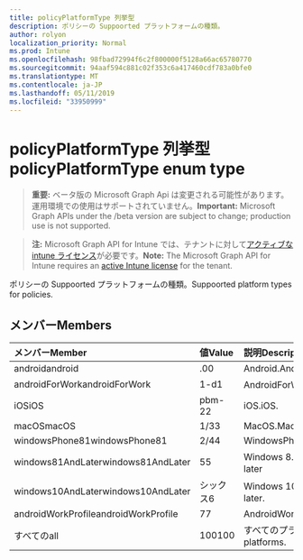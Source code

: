 ```yaml
---
title: policyPlatformType 列挙型
description: ポリシーの Suppoorted プラットフォームの種類。
author: rolyon
localization_priority: Normal
ms.prod: Intune
ms.openlocfilehash: 98fbad72994f6c2f800000f5128a66ac65780770
ms.sourcegitcommit: 94aaf594c881c02f353c6a417460cdf783a0bfe0
ms.translationtype: MT
ms.contentlocale: ja-JP
ms.lasthandoff: 05/11/2019
ms.locfileid: "33950999"
---
```

# <a name="policyplatformtype-enum-type"></a><span data-ttu-id="6e760-103">policyPlatformType 列挙型</span><span class="sxs-lookup"><span data-stu-id="6e760-103">policyPlatformType enum type</span></span>

> <span data-ttu-id="6e760-104">**重要:** ベータ版の Microsoft Graph Api は変更される可能性があります。運用環境での使用はサポートされていません。</span><span class="sxs-lookup"><span data-stu-id="6e760-104">**Important:** Microsoft Graph APIs under the /beta version are subject to change; production use is not supported.</span></span>

> <span data-ttu-id="6e760-105">**注:** Microsoft Graph API for Intune では、テナントに対して[アクティブな intune ライセンス](https://go.microsoft.com/fwlink/?linkid=839381)が必要です。</span><span class="sxs-lookup"><span data-stu-id="6e760-105">**Note:** The Microsoft Graph API for Intune requires an [active Intune license](https://go.microsoft.com/fwlink/?linkid=839381) for the tenant.</span></span>

<span data-ttu-id="6e760-106">ポリシーの Suppoorted プラットフォームの種類。</span><span class="sxs-lookup"><span data-stu-id="6e760-106">Suppoorted platform types for policies.</span></span>

## <a name="members"></a><span data-ttu-id="6e760-107">メンバー</span><span class="sxs-lookup"><span data-stu-id="6e760-107">Members</span></span>
|<span data-ttu-id="6e760-108">メンバー</span><span class="sxs-lookup"><span data-stu-id="6e760-108">Member</span></span>|<span data-ttu-id="6e760-109">値</span><span class="sxs-lookup"><span data-stu-id="6e760-109">Value</span></span>|<span data-ttu-id="6e760-110">説明</span><span class="sxs-lookup"><span data-stu-id="6e760-110">Description</span></span>|
|:---|:---|:---|
|<span data-ttu-id="6e760-111">android</span><span class="sxs-lookup"><span data-stu-id="6e760-111">android</span></span>|<span data-ttu-id="6e760-112">.0</span><span class="sxs-lookup"><span data-stu-id="6e760-112">0</span></span>|<span data-ttu-id="6e760-113">Android.</span><span class="sxs-lookup"><span data-stu-id="6e760-113">Android.</span></span>|
|<span data-ttu-id="6e760-114">androidForWork</span><span class="sxs-lookup"><span data-stu-id="6e760-114">androidForWork</span></span>|<span data-ttu-id="6e760-115">1-d</span><span class="sxs-lookup"><span data-stu-id="6e760-115">1</span></span>|<span data-ttu-id="6e760-116">AndroidForWork。</span><span class="sxs-lookup"><span data-stu-id="6e760-116">AndroidForWork.</span></span>|
|<span data-ttu-id="6e760-117">iOS</span><span class="sxs-lookup"><span data-stu-id="6e760-117">iOS</span></span>|<span data-ttu-id="6e760-118">pbm-2</span><span class="sxs-lookup"><span data-stu-id="6e760-118">2</span></span>|<span data-ttu-id="6e760-119">iOS.</span><span class="sxs-lookup"><span data-stu-id="6e760-119">iOS.</span></span>|
|<span data-ttu-id="6e760-120">macOS</span><span class="sxs-lookup"><span data-stu-id="6e760-120">macOS</span></span>|<span data-ttu-id="6e760-121">1/3</span><span class="sxs-lookup"><span data-stu-id="6e760-121">3</span></span>|<span data-ttu-id="6e760-122">MacOS.</span><span class="sxs-lookup"><span data-stu-id="6e760-122">MacOS.</span></span>|
|<span data-ttu-id="6e760-123">windowsPhone81</span><span class="sxs-lookup"><span data-stu-id="6e760-123">windowsPhone81</span></span>|<span data-ttu-id="6e760-124">2/4</span><span class="sxs-lookup"><span data-stu-id="6e760-124">4</span></span>|<span data-ttu-id="6e760-125">WindowsPhone 8.1</span><span class="sxs-lookup"><span data-stu-id="6e760-125">WindowsPhone 8.1.</span></span>|
|<span data-ttu-id="6e760-126">windows81AndLater</span><span class="sxs-lookup"><span data-stu-id="6e760-126">windows81AndLater</span></span>|<span data-ttu-id="6e760-127">5</span><span class="sxs-lookup"><span data-stu-id="6e760-127">5</span></span>|<span data-ttu-id="6e760-128">Windows 8.1 以降</span><span class="sxs-lookup"><span data-stu-id="6e760-128">Windows 8.1 and later</span></span>|
|<span data-ttu-id="6e760-129">windows10AndLater</span><span class="sxs-lookup"><span data-stu-id="6e760-129">windows10AndLater</span></span>|<span data-ttu-id="6e760-130">シックス</span><span class="sxs-lookup"><span data-stu-id="6e760-130">6</span></span>|<span data-ttu-id="6e760-131">Windows 10 以降。</span><span class="sxs-lookup"><span data-stu-id="6e760-131">Windows 10 and later.</span></span>|
|<span data-ttu-id="6e760-132">androidWorkProfile</span><span class="sxs-lookup"><span data-stu-id="6e760-132">androidWorkProfile</span></span>|<span data-ttu-id="6e760-133">7</span><span class="sxs-lookup"><span data-stu-id="6e760-133">7</span></span>|<span data-ttu-id="6e760-134">AndroidWorkProfile.</span><span class="sxs-lookup"><span data-stu-id="6e760-134">AndroidWorkProfile.</span></span>|
|<span data-ttu-id="6e760-135">すべての</span><span class="sxs-lookup"><span data-stu-id="6e760-135">all</span></span>|<span data-ttu-id="6e760-136">100</span><span class="sxs-lookup"><span data-stu-id="6e760-136">100</span></span>|<span data-ttu-id="6e760-137">すべてのプラットフォーム。</span><span class="sxs-lookup"><span data-stu-id="6e760-137">All platforms.</span></span>|




